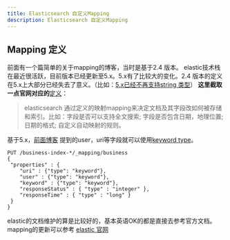 ```yaml
---
title: Elasticsearch 自定义Mapping
description: Elasticsearch 自定义Mapping
---
```

## Mapping 定义
前面有一个篇简单的关于mapping的博客，当时是基于2.4 版本。 elastic技术栈在最近很活跃，目前版本已经更新至5.x。5.x有了比较大的变化。2.4 版本的定义在5.x上大部分已经失去了意义。（比如：[5.x已经不再支持string 类型](https://www.elastic.co/guide/en/elasticsearch/reference/5.0/string.html)）
**这里截取一点官网对应的**[定义](https://www.elastic.co/guide/en/elasticsearch/reference/5.0/mapping.html)：
 > elasticsearch 通过定义的映射mapping来决定文档及其字段改如何被存储和索引。比如：字段是否可以支持全文搜索; 字段是否包含日期，地理位置; 日期的格式; 自定义自动映射的规则。

基于5.x，[前面博客](http://blog.csdn.net/choelea/article/details/53320140) 提到的user，uri等字段就可以使用[keyword type](https://www.elastic.co/guide/en/elasticsearch/reference/5.0/keyword.html)。

```
PUT /business-index-*/_mapping/business
{
 "properties" : {
    "uri" : {"type": "keyword"},
    "user" : {"type": "keyword"},
    "keyword" : {"type": "keyword"},
    "responseStatus" : { "type" : "integer" },
    "responseTime" : { "type" : "long" }
 }
}
```

elastic的文档维护的算是比较好的，基本英语OK的都是直接去参考官方文档。  mapping的更新可以参考 [elastic 官网](https://www.elastic.co/guide/en/elasticsearch/reference/5.0/indices-put-mapping.html)	 

